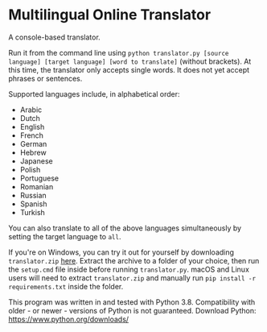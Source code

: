 # Multilingual Online Translator

A console-based translator.

Run it from the command line using ``python translator.py [source language] [target language] [word to translate]`` (without brackets). At this time, the translator only accepts single words. It does not yet accept phrases or sentences.

Supported languages include, in alphabetical order:
* Arabic
* Dutch
* English
* French
* German
* Hebrew
* Japanese
* Polish
* Portuguese
* Romanian
* Russian
* Spanish
* Turkish

You can also translate to all of the above languages simultaneously by setting the target language to ``all``.

If you're on Windows, you can try it out for yourself by downloading ``translator.zip`` [here](https://github.com/jasonalantolbert/Multilingual-Online-Translator/releases/). Extract the archive to a folder of your choice, then run the ``setup.cmd`` file inside before running ``translator.py``. macOS and Linux users will need to extract ``translator.zip`` and manually run ``pip install -r requirements.txt`` inside the folder.

This program was written in and tested with Python 3.8. Compatibility with older - or newer - versions of Python is not guaranteed. Download Python: https://www.python.org/downloads/
